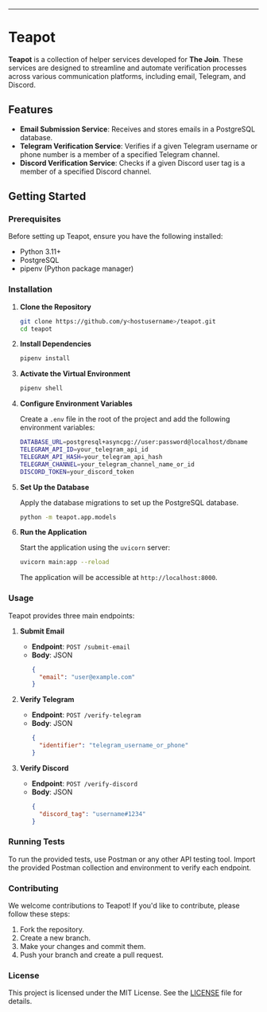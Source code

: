 
---

# Teapot

**Teapot** is a collection of helper services developed for **The Join**. These services are designed to streamline and automate verification processes across various communication platforms, including email, Telegram, and Discord.

## Features

- **Email Submission Service**: Receives and stores emails in a PostgreSQL database.
- **Telegram Verification Service**: Verifies if a given Telegram username or phone number is a member of a specified Telegram channel.
- **Discord Verification Service**: Checks if a given Discord user tag is a member of a specified Discord channel.

## Getting Started

### Prerequisites

Before setting up Teapot, ensure you have the following installed:

- Python 3.11+
- PostgreSQL
- pipenv (Python package manager)

### Installation

1. **Clone the Repository**

   ```bash
   git clone https://github.com/y<hostusername>/teapot.git
   cd teapot
   ```

2. **Install Dependencies**

   ```bash
   pipenv install
   ```

3. **Activate the Virtual Environment**

   ```bash
   pipenv shell
   ```

4. **Configure Environment Variables**

   Create a `.env` file in the root of the project and add the following environment variables:

   ```bash
   DATABASE_URL=postgresql+asyncpg://user:password@localhost/dbname
   TELEGRAM_API_ID=your_telegram_api_id
   TELEGRAM_API_HASH=your_telegram_api_hash
   TELEGRAM_CHANNEL=your_telegram_channel_name_or_id
   DISCORD_TOKEN=your_discord_token
   ```

5. **Set Up the Database**

   Apply the database migrations to set up the PostgreSQL database.

   ```bash
   python -m teapot.app.models
   ```

6. **Run the Application**

   Start the application using the `uvicorn` server:

   ```bash
   uvicorn main:app --reload
   ```

   The application will be accessible at `http://localhost:8000`.

### Usage

Teapot provides three main endpoints:

1. **Submit Email**

   - **Endpoint**: `POST /submit-email`
   - **Body**: JSON
     ```json
     {
       "email": "user@example.com"
     }
     ```

2. **Verify Telegram**

   - **Endpoint**: `POST /verify-telegram`
   - **Body**: JSON
     ```json
     {
       "identifier": "telegram_username_or_phone"
     }
     ```

3. **Verify Discord**

   - **Endpoint**: `POST /verify-discord`
   - **Body**: JSON
     ```json
     {
       "discord_tag": "username#1234"
     }
     ```

### Running Tests

To run the provided tests, use Postman or any other API testing tool. Import the provided Postman collection and environment to verify each endpoint.

### Contributing

We welcome contributions to Teapot! If you'd like to contribute, please follow these steps:

1. Fork the repository.
2. Create a new branch.
3. Make your changes and commit them.
4. Push your branch and create a pull request.

### License

This project is licensed under the MIT License. See the [LICENSE](https://github.com/git/git-scm.com/blob/main/MIT-LICENSE.txt) file for details.
